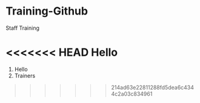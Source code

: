 # Training-Github
Staff Training

<<<<<<< HEAD
Hello
=======
1. Hello
2. Trainers
>>>>>>> 214ad63e22811288fd5dea6c4344c2a03c834961
